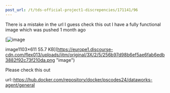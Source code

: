 ```yaml
---
post_url: /t/tds-official-project1-discrepencies/171141/96
---
```

There is a mistake in the url I guess check this out I have a fully functional image which was pushed 1 month ago  

[![image](https://europe1.discourse-cdn.com/flex013/uploads/iitm/optimized/3X/2/5/256b97d98b6ef5ae6fab6edb3882f92c73f210da_2_690x382.png)

image1103×611 55.7 KB](https://europe1.discourse-cdn.com/flex013/uploads/iitm/original/3X/2/5/256b97d98b6ef5ae6fab6edb3882f92c73f210da.png "image")

Please check this out

url::<https://hub.docker.com/repository/docker/pscodes24/dataworks-agent/general>